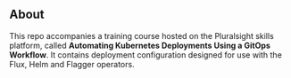 ## About

This repo accompanies a training course hosted on the Pluralsight skills platform, called **Automating Kubernetes Deployments Using a GitOps Workflow**. It contains deployment configuration designed for use with the Flux, Helm and Flagger operators.